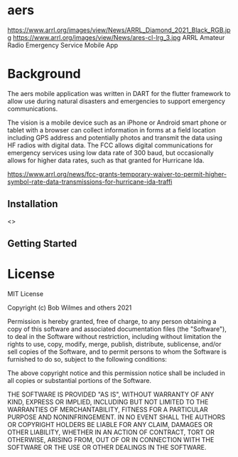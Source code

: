 # aers
https://www.arrl.org/images/view/News/ARRL_Diamond_2021_Black_RGB.jpg
https://www.arrl.org/images/view/News/ares-cl-lrg_3.jpg
ARRL Amateur Radio Emergency Service Mobile App

# Background
The aers mobile application was written in DART for the flutter framework to
allow use during natural disasters and emergencies to support emergency 
communications.

The vision is a mobile device such as an iPhone or Android smart phone or
tablet with a browser can collect information in forms at a field location
including GPS address and potentially photos and transmit the data using
HF radios with digital data. The FCC allows digital communications for
emergency services using low data rate of 300 baud, but occasionally allows
for higher data rates, such as that granted for Hurricane Ida.

https://www.arrl.org/news/fcc-grants-temporary-waiver-to-permit-higher-symbol-rate-data-transmissions-for-hurricane-ida-traffi

## Installation
<<flutter install>>

## Getting Started

  
# License
MIT License
  
Copyright (c) Bob Wilmes and others 2021

Permission is hereby granted, free of charge, to any person obtaining
a copy of this software and associated documentation files (the
"Software"), to deal in the Software without restriction, including
without limitation the rights to use, copy, modify, merge, publish,
distribute, sublicense, and/or sell copies of the Software, and to
permit persons to whom the Software is furnished to do so, subject to
the following conditions:

The above copyright notice and this permission notice shall be
included in all copies or substantial portions of the Software.

THE SOFTWARE IS PROVIDED "AS IS", WITHOUT WARRANTY OF ANY KIND,
EXPRESS OR IMPLIED, INCLUDING BUT NOT LIMITED TO THE WARRANTIES OF
MERCHANTABILITY, FITNESS FOR A PARTICULAR PURPOSE AND
NONINFRINGEMENT. IN NO EVENT SHALL THE AUTHORS OR COPYRIGHT HOLDERS BE
LIABLE FOR ANY CLAIM, DAMAGES OR OTHER LIABILITY, WHETHER IN AN ACTION
OF CONTRACT, TORT OR OTHERWISE, ARISING FROM, OUT OF OR IN CONNECTION
WITH THE SOFTWARE OR THE USE OR OTHER DEALINGS IN THE SOFTWARE.
